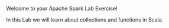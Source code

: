 Welcome to your Apache Spark Lab Exercise!

In this Lab we will learn about collections and functions in Scala.